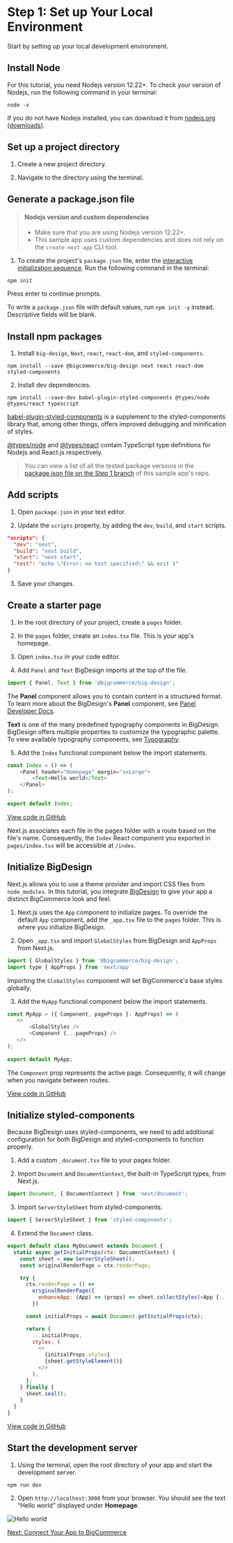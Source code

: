 # Step 1: Set up Your Local Environment



Start by setting up your local development environment.

## Install Node

For this tutorial, you need Nodejs version 12.22+. To check your version of Nodejs, run the following command in your terminal:

```shell title="Check Nodejs version"
node -v
```

If you do not have Nodejs installed, you can download it from [nodejs.org (downloads)](https://nodejs.org/en/download/). 

## Set up a project directory

1. Create a new project directory.

2. Navigate to the directory using the terminal.

## Generate a package.json file

<!-- theme: info -->
> #### Nodejs version and custom dependencies
> * Make sure that you are using Nodejs version 12.22+.
> * This sample app uses custom dependencies and does not rely on the `create-next-app` CLI tool.

 

1. To create the project's `package.json` file, enter the [interactive initialization sequence](https://docs.npmjs.com/cli/v8/commands/npm-init). Run the following command in the terminal:

```shell title="Initialize package.json"
npm init
```

Press enter to continue prompts.

To write a `package.json` file with default values, run `npm init -y` instead. Descriptive fields will be blank.

## Install npm packages

1. Install `big-design`, `Next`, `react`, `react-dom`, and `styled-components`.

```shell title="Install dependencies"
npm install --save @bigcommerce/big-design next react react-dom styled-components
```

2. Install dev dependencies.

```shell title="Install devDependencies"
npm install --save-dev babel-plugin-styled-components @types/node @types/react typescript
```

[babel-plugin-styled-components](https://www.npmjs.com/package/babel-plugin-styled-components) is a supplement to the styled-components library that, among other things, offers improved debugging and minification of styles.

[@types/node](https://www.npmjs.com/package/@types/node) and [@types/react](https://www.npmjs.com/package/@types/react) contain TypeScript type definitions for Nodejs and React.js respectively.

<!-- theme: info -->
> You can view a list of all the tested package versions in the [package.json file on the Step 1 branch](https://github.com/bigcommerce/sample-app-nodejs/blob/step-1-app-foundation/package.json) of this sample app's repo.



## Add scripts

1. Open `package.json` in your text editor.

2. Update the `scripts` property, by adding the `dev`, `build`, and `start` scripts.

```json title="Add npm scripts" lineNumbers
"scripts": {
  "dev": "next",
  "build": "next build",
  "start": "next start",
  "test": "echo \"Error: no test specified\" && exit 1"
}
```

3. Save your changes.

## Create a starter page

1. In the root directory of your project, create a `pages` folder.

2. In the `pages` folder, create an `index.tsx` file. This is your app's homepage.

3. Open `index.tsx` in your code editor.

4. Add `Panel` and `Text` BigDesign imports at the top of the file.

```js title="Import BigDesign components"
import { Panel, Text } from '@bigcommerce/big-design';
```
The **Panel** component allows you to contain content in a structured format. To learn more about the BigDesign's **Panel** component, see [Panel Developer Docs](https://developer.bigcommerce.com/big-design/panel).

**Text** is one of the many predefined typography components in BigDesign. BigDesign offers multiple properties to customize the typographic palette. To view available typography components, see  [Typography](https://developer.bigcommerce.com/big-design/typography).

5. Add the `Index` functional component below the import statements.

```js title="Add functional component Index" lineNumbers
const Index = () => (
    <Panel header="Homepage" margin="xxLarge">
        <Text>Hello world</Text>
    </Panel>
);

export default Index;
```

[View code in GitHub](https://github.com/bigcommerce/sample-app-nodejs/blob/step-1-app-foundation/pages/index.tsx)

Next.js associates each file in the pages folder with a route based on the file's name. Consequently, the `Index` React component you exported in `pages/index.tsx` will be accessible at `/index`.

## Initialize BigDesign

Next.js allows you to use a theme provider and import CSS files from `node_modules`. In this tutorial, you integrate [BigDesign](https://developer.bigcommerce.com/big-design/) to give your app a distinct BigCommerce look and feel.

1. Next.js uses the `App` component to initialize pages. To override the default `App` component, add the `_app.tsx` file to the `pages` folder. This is where you initialize BigDesign. 

2. Open `_app.tsx` and import `GlobalStyles` from BigDesign and `AppProps` from Next.js.

```js title="Configure imports for component App"
import { GlobalStyles } from '@bigcommerce/big-design';
import type { AppProps } from 'next/app'
```

Importing the `GlobalStyles` component will set BigCommerce's base styles globally.

3. Add the `MyApp` functional component below the import statements.

```js title="Add functional component MyApp" lineNumbers
const MyApp = ({ Component, pageProps }: AppProps) => (
   <>
       <GlobalStyles />
       <Component {...pageProps} />
   </>
);
 
export default MyApp;
```

The `Component` prop represents the active page. Consequently, it will change when you navigate between routes.

[View code in GitHub](https://github.com/bigcommerce/sample-app-nodejs/blob/step-1-app-foundation/pages/_app.tsx)

## Initialize styled-components

Because BigDesign uses styled-components, we need to add additional configuration for both BigDesign and styled-components to function properly.

1. Add a custom `_document.tsx` file to your pages folder. 

2. Import `Document` and `DocumentContext`, the built-in TypeScript types, from Next.js.

```js title="Import components Document and DocumentContext"
import Document, { DocumentContext } from 'next/document';
```

3. Import `ServerStyleSheet` from styled-components.

```js title="Import component ServerStyleSheet"
import { ServerStyleSheet } from 'styled-components';
```

4. Extend the `Document` class.

```js title="Extend class Document" lineNumbers
export default class MyDocument extends Document {
  static async getInitialProps(ctx: DocumentContext) {
    const sheet = new ServerStyleSheet();
    const originalRenderPage = ctx.renderPage;

    try {
      ctx.renderPage = () =>
        originalRenderPage({
          enhanceApp: (App) => (props) => sheet.collectStyles(<App {...props} />),
        })

      const initialProps = await Document.getInitialProps(ctx);

      return {
        ...initialProps,
        styles: (
          <>
            {initialProps.styles}
            {sheet.getStyleElement()}
          </>
        ),
      };
    } finally {
      sheet.seal();
    }
  }
}
```

[View code in GitHub](https://github.com/bigcommerce/sample-app-nodejs/blob/step-1-app-foundation/pages/_document.tsx)

## Start the development server

1. Using the terminal, open the root directory of your app and start the development server. 

```shell title="Start development server"
npm run dev
```

2. Open `http://localhost:3000` from your browser. You should see the text “Hello world” displayed under **Homepage**.

![Hello world](https://storage.googleapis.com/bigcommerce-production-dev-center/images/Sample_app/nextjs-app-01.png "Hello world")

[Next: Connect Your App to BigCommerce](/api-docs/apps/tutorials/sample-app-nextjs/step-2-connect)
